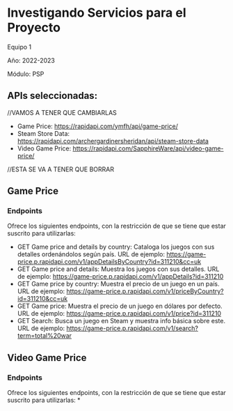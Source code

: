 # Investigando Servicios para el Proyecto
Equipo 1

Año: 2022-2023

Módulo: PSP

## APIs seleccionadas:
//VAMOS A TENER QUE CAMBIARLAS
* Game Price: https://rapidapi.com/ymfh/api/game-price/
* Steam Store Data: https://rapidapi.com/archergardinersheridan/api/steam-store-data
* Video Game Price: https://rapidapi.com/SapphireWare/api/video-game-price/

//ESTA SE VA A TENER QUE BORRAR
## Game Price
### Endpoints
Ofrece los siguientes endpoints, con la restricción de que se tiene que estar suscrito para utilizarlas:
* GET Game price and details by country: Cataloga los juegos con sus detalles ordenándolos según país. URL de ejemplo: https://game-price.p.rapidapi.com/v1/appDetailsByCountry?id=311210&cc=uk
* GET Game price and details: Muestra los juegos con sus detalles. URL de ejemplo: https://game-price.p.rapidapi.com/v1/appDetails?id=311210
* GET Game price by country: Muestra el precio de un juego en un país. URL de ejemplo: https://game-price.p.rapidapi.com/v1/priceByCountry?id=311210&cc=uk
* GET Game price: Muestra el precio de un juego en dólares por defecto. URL de ejemplo: https://game-price.p.rapidapi.com/v1/price?id=311210
* GET Search: Busca un juego en Steam y muestra info básica sobre este. URL de ejemplo: https://game-price.p.rapidapi.com/v1/search?term=total%20war

## Video Game Price
### Endpoints
Ofrece los siguientes endpoints, con la restricción de que se tiene que estar suscrito para utilizarlas:
* 
